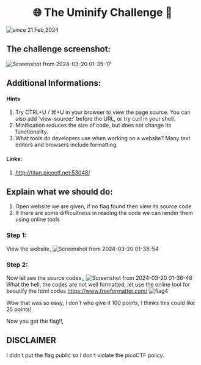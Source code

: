 <h1 align="center">🌐 The Uminify Challenge 🚩</h1>
<img src="https://komarev.com/ghpvc/?username=CTF-isaka&label=Bookmarklet&color=0e75b6&style=flat" align="center" alt="since 21 Feb,2024" />

## The challenge screenshot:
![Screenshot from 2024-03-20 01-35-17](https://github.com/isaka-james/picoCTFs-Solutions/assets/76619967/4f6a4613-942d-4823-b367-30e416e57e51)


## Additional Informations:
#### Hints
1. Try CTRL+U / ⌘+U in your browser to view the page source. You can also add 'view-source:' before the URL, or try curl <URL> in your shell.
2. Minification reduces the size of code, but does not change its functionality.
3. What tools do developers use when working on a website? Many text editors and browsers include formatting.

#### Links:
1. http://titan.picoctf.net:53048/

## Explain what we should do:
1. Open website we are given, if no flag found then view its source code
2. If there are some difficultness in reading the code we can render them using online tools

### Step 1:
View the website,
![Screenshot from 2024-03-20 01-38-54](https://github.com/isaka-james/picoCTFs-Solutions/assets/76619967/5b54ba61-bd23-4d1f-b078-d76f97ad8dd9)


### Step 2:
Now let see the source codes,,
![Screenshot from 2024-03-20 01-36-48](https://github.com/isaka-james/picoCTFs-Solutions/assets/76619967/cf634b71-2c64-40a0-b2e5-2995bb9e6874)
What the hell, the codes are not well formatted, let use the online tool for beautify the html codes https://www.freeformatter.com/
![flag4](https://github.com/isaka-james/picoCTFs-Solutions/assets/76619967/d12386d6-ad74-4804-8383-1b3207c5b94e)

Wow that was so easy, I don't who give it 100 points, I thinks this could like 25 points!






Now you got the flag!!,

## DISCLAIMER
I didn't put the flag public so I don't violate the picoCTF policy.




